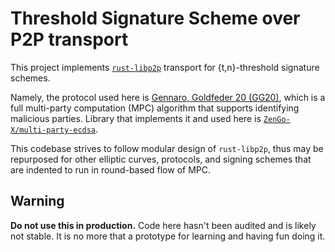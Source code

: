 # Threshold Signature Scheme over P2P transport 
This project implements [`rust-libp2p`](https://github.com/libp2p/rust-libp2p) transport for {t,n}-threshold signature schemes.

Namely, the protocol used here is [Gennaro, Goldfeder 20 (GG20)](https://eprint.iacr.org/2020/540), which is a full multi-party computation (MPC) algorithm that supports identifying malicious parties. Library that implements it and used here is [`ZenGo-X/multi-party-ecdsa`](https://github.com/ZenGo-X/multi-party-ecdsa).

This codebase strives to follow modular design of `rust-libp2p`, thus may be repurposed for other elliptic curves, protocols, and signing schemes that are indented to run in round-based flow of MPC.

## Warning
**Do not use this in production.** Code here hasn't been audited and is likely not stable. 
It is no more that a prototype for learning and having fun doing it.
